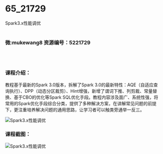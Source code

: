 # 65_21729
Spark3.x性能调优
<br/></br>
<h3>微:mukewang8 资源编号：5221729</h3>
<br/></br>
<h3>课程介绍：</h3>
<p>教程基于最新的Spark 3.0版本，拆解了Spark 3.0的最新特性：AQE（自适应查询执行）、DPP（动态分区裁剪）、Hint增强，新增了谓词下推、列剪裁、常量替换、基于CBO的优化等Spark SQL优化手段。教程内容涉及面广、系统性强，将常用的Spark优化手段综合分类，提供了多种解决方案，在讲解常见问题的前提下，更注重培养解决问题的通用思路，让学习者可以触类旁通举一反三。</p>
<p><img src="https://www.ko996.com/wp-content/uploads/img/2021/11/1-56-300x178.png" alt="Spark3.x性能调优"></p>
<div class="info-desc">
<h3>课程截图：</h3>
<p><img src="https://www.ko996.com/wp-content/uploads/img/2021/11/2-40.png" alt="Spark3.x性能调优"></p>


			
</div>
